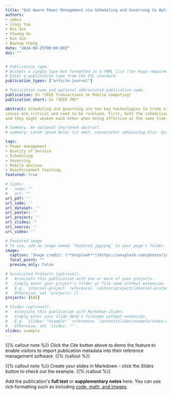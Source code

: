 ```yaml
---
title: "QoS Aware Power Management via Scheduling and Governing Co Optimization on Mobile Devices"
authors:
- admin
- Jinqi Yan
- Rui Xie
- Chuang Hu
- Kun Suo
- Dazhao Cheng
date: "2024-08-25T00:00:00Z"
doi: ""


# Publication type.
# Accepts a single type but formatted as a YAML list (for Hugo requirements).
# Enter a publication type from the CSL standard.
publication_types: ["article-journal"]

# Publication name and optional abbreviated publication name.
publication: In *IEEE Transactions on Mobile Computing*
publication_short: In *IEEE TMC*

abstract: Scheduling and governing are two key technologies to trade off the Quality of Service (QoS) against the power consumption on mobile devices with heterogeneous cores. However, there are still defects in the use of them, among which two of the decoupling
issues are critical and need to be resolved. First, both the scheduling and governing decouple from QoS, one of the most important metrics of user experience on mobile platforms. Second, scheduling and governing also decouple from each other in mobile systems
and they might weaken each other when being effective at the same time. To address the above issues, we propose Orthrus, a comprehensive QoS-aware power management approach that involves a governing approach based on deep reinforcement learning to adjust the frequency of heterogeneous cores, a scheduling algorithm based on finite state machine that assigns cores to QoSrelated threads, and expert fuzzy control-based coordination mechanism between the two to manage the impact between scheduling and governing. Our proposed approach aims to minimize power consumption while guaranteeing the QoS. We implement Orthrus on Google Pixel 3 as the system service of Android and evaluate it using several widespread mobile applications. The performance evaluation demonstrates that Orthrus reduces the average power consumption by up to 35.7% compared to three state-of-the-art techniques while ensuring the QoS on mobile platforms.

# Summary. An optional shortened abstract.
# summary: Lorem ipsum dolor sit amet, consectetur adipiscing elit. Duis posuere tellus ac convallis placerat. Proin tincidunt magna sed ex sollicitudin condimentum.

tags:
- Power management
- Quality of Service
- Scheduling
- Governing
- Mobile devices
- Reinforcement learning.
featured: true

# links:
# - name: ""
#   url: ""
url_pdf: ''
url_code: ''
url_dataset: ''
url_poster: ''
url_project: ''
url_slides: ''
url_source: ''
url_video: ''

# Featured image
# To use, add an image named `featured.jpg/png` to your page's folder. 
image:
  caption: 'Image credit: [**Unsplash**](https://unsplash.com/photos/jdD8gXaTZsc)'
  focal_point: ""
  preview_only: false

# Associated Projects (optional).
#   Associate this publication with one or more of your projects.
#   Simply enter your project's folder or file name without extension.
#   E.g. `internal-project` references `content/project/internal-project/index.md`.
#   Otherwise, set `projects: []`.
projects: [EAS]

# Slides (optional).
#   Associate this publication with Markdown slides.
#   Simply enter your slide deck's filename without extension.
#   E.g. `slides: "example"` references `content/slides/example/index.md`.
#   Otherwise, set `slides: ""`.
slides: example
---
```


{{% callout note %}}
Click the *Cite* button above to demo the feature to enable visitors to import publication metadata into their reference management software.
{{% /callout %}}

{{% callout note %}}
Create your slides in Markdown - click the *Slides* button to check out the example.
{{% /callout %}}

Add the publication's **full text** or **supplementary notes** here. You can use rich formatting such as including [code, math, and images](https://docs.hugoblox.com/content/writing-markdown-latex/).
